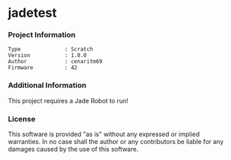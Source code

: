 jadetest
================



### Project Information
```
Type              : Scratch
Version           : 1.0.0
Author            : cenaritm69
Firmware          : 42
```

### Additional Information
This project requires a Jade Robot to run!

### License
This software is provided "as is" without any expressed or implied warranties.  In no case shall the author or any contributors be liable for any damages caused by the use of this software.

